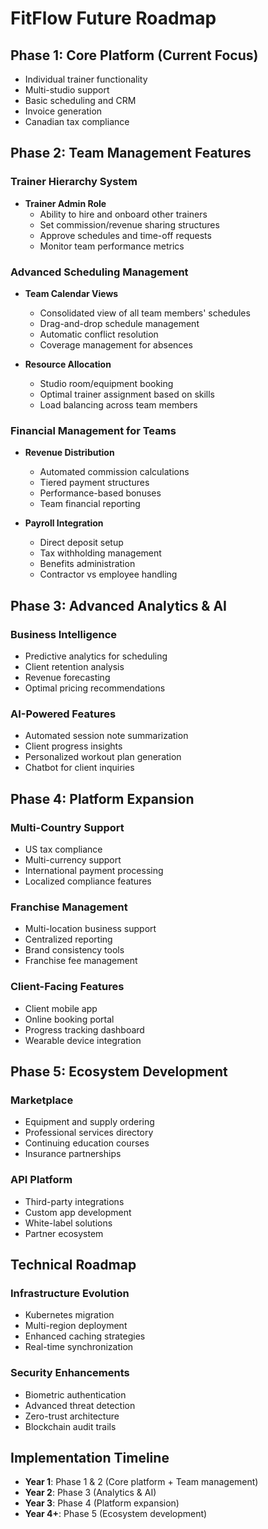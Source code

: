 # FitFlow Future Roadmap

## Phase 1: Core Platform (Current Focus)
- Individual trainer functionality
- Multi-studio support
- Basic scheduling and CRM
- Invoice generation
- Canadian tax compliance

## Phase 2: Team Management Features
### Trainer Hierarchy System
- **Trainer Admin Role**
  - Ability to hire and onboard other trainers
  - Set commission/revenue sharing structures
  - Approve schedules and time-off requests
  - Monitor team performance metrics
  
### Advanced Scheduling Management
- **Team Calendar Views**
  - Consolidated view of all team members' schedules
  - Drag-and-drop schedule management
  - Automatic conflict resolution
  - Coverage management for absences

- **Resource Allocation**
  - Studio room/equipment booking
  - Optimal trainer assignment based on skills
  - Load balancing across team members

### Financial Management for Teams
- **Revenue Distribution**
  - Automated commission calculations
  - Tiered payment structures
  - Performance-based bonuses
  - Team financial reporting

- **Payroll Integration**
  - Direct deposit setup
  - Tax withholding management
  - Benefits administration
  - Contractor vs employee handling

## Phase 3: Advanced Analytics & AI
### Business Intelligence
- Predictive analytics for scheduling
- Client retention analysis
- Revenue forecasting
- Optimal pricing recommendations

### AI-Powered Features
- Automated session note summarization
- Client progress insights
- Personalized workout plan generation
- Chatbot for client inquiries

## Phase 4: Platform Expansion
### Multi-Country Support
- US tax compliance
- Multi-currency support
- International payment processing
- Localized compliance features

### Franchise Management
- Multi-location business support
- Centralized reporting
- Brand consistency tools
- Franchise fee management

### Client-Facing Features
- Client mobile app
- Online booking portal
- Progress tracking dashboard
- Wearable device integration

## Phase 5: Ecosystem Development
### Marketplace
- Equipment and supply ordering
- Professional services directory
- Continuing education courses
- Insurance partnerships

### API Platform
- Third-party integrations
- Custom app development
- White-label solutions
- Partner ecosystem

## Technical Roadmap
### Infrastructure Evolution
- Kubernetes migration
- Multi-region deployment
- Enhanced caching strategies
- Real-time synchronization

### Security Enhancements
- Biometric authentication
- Advanced threat detection
- Zero-trust architecture
- Blockchain audit trails

## Implementation Timeline
- **Year 1**: Phase 1 & 2 (Core platform + Team management)
- **Year 2**: Phase 3 (Analytics & AI)
- **Year 3**: Phase 4 (Platform expansion)
- **Year 4+**: Phase 5 (Ecosystem development)